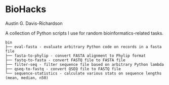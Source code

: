 # BioHacks

Austin G. Davis-Richardson

A collection of Python scripts I use for random bioinformatics-related
tasks.

```
bin
├── eval-fasta - evaluate arbitrary Python code on records in a fasta file
├── fasta-to-phylip - convert FASTA alignment to Phylip format
├── fastq-to-fasta - convert FASTQ file to FASTA file
├── filter-seq - filter sequence file based on arbitrary Python lambda
├── qseq-to-fastq - convert QSEQ file to FASTQ file
└── sequence-statistics - calculate various stats on sequence lengths (mean, median, n50)
```

